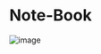 # Note-Book 

![image](https://github.com/user-attachments/assets/5b4fadbc-cb86-4401-bcf6-c43777003e9f)
